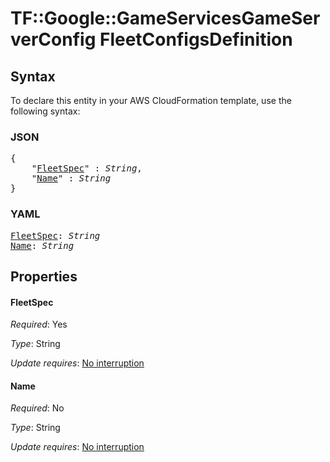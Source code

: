 # TF::Google::GameServicesGameServerConfig FleetConfigsDefinition

## Syntax

To declare this entity in your AWS CloudFormation template, use the following syntax:

### JSON

<pre>
{
    "<a href="#fleetspec" title="FleetSpec">FleetSpec</a>" : <i>String</i>,
    "<a href="#name" title="Name">Name</a>" : <i>String</i>
}
</pre>

### YAML

<pre>
<a href="#fleetspec" title="FleetSpec">FleetSpec</a>: <i>String</i>
<a href="#name" title="Name">Name</a>: <i>String</i>
</pre>

## Properties

#### FleetSpec

_Required_: Yes

_Type_: String

_Update requires_: [No interruption](https://docs.aws.amazon.com/AWSCloudFormation/latest/UserGuide/using-cfn-updating-stacks-update-behaviors.html#update-no-interrupt)

#### Name

_Required_: No

_Type_: String

_Update requires_: [No interruption](https://docs.aws.amazon.com/AWSCloudFormation/latest/UserGuide/using-cfn-updating-stacks-update-behaviors.html#update-no-interrupt)

